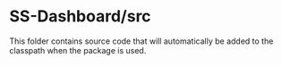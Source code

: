 # SS-Dashboard/src

This folder contains source code that will automatically be added to the classpath when
the package is used.
